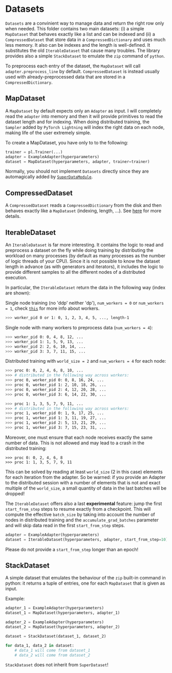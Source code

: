# Datasets

`Datasets` are a convinient way to manage data and return the right row only when needed.
This folder contains two main datasets: (i) a simple `MapDataset` that behaves exactly like a list and can be indexed and (ii) a `CompressedDataset` that store data in a `CompressedDictionary` and uses much less memory. It also can be indexes and the length is well-defined. It substitutes the old `IterableDataset` that cause many troubles. The library provides also a simple `StackDataset` to emulate the `zip` command of `python`.

To preprocess each entry of the dataset, the `MapDataset` will call `adapter.preprocess_line` by default. `CompressedDataset`  is instead usually used with already-preprocessed data that are stored in a `CompressedDictionary`.


## MapDataset

A `MapDataset` by default expects only an `Adapter` as input. I will completely read the `adapter` into memory and then it will provide primitives to read the dataset length and for indexing. When doing distributed training, the `Sampler` added by `PyTorch Lightning` will index the right data on each node, making life of the user extremely simple.

To create a MapDataset, you have only to to the following:
```python
trainer = pl.Trainer(...)
adapter = ExampleAdapter(hyperparameters)
dataset = MapDataset(hyperparameters, adapter, trainer=trainer)
```

Normally, you should not implement `Datasets` directly since they are automagically added by [`SuperDataModule`](/transformers-lightning/datamodules).


## CompressedDataset

A `CompressedDataset` reads a `CompressedDictionary` from the disk and then behaves exactly like a `MapDataset` (indexing, length, ...).
See [here](https://github.com/lucadiliello/compressed-dictionary) for more details.


## IterableDataset

An `IterableDataset` is far more interesting. It contains the logic to read and preprocess a dataset on the fly while doing training by distributing the workload on many processes (by default as many processes as the number of logic threads of your CPU). Since it is not possible to know the dataset length in advance (as with generators and iterators), it includes the logic to provide different samples to all the different nodes of a distributed execution.

In particular, the `IterableDataset` return the data in the following way (index are shown):

Single node training (no 'ddp' neither 'dp'), `num_workers = 0` or `num_workers = 1`, check [`this`](https://pytorch.org/docs/stable/data.html) for more info about workers.
```bash
>>> worker_pid 0 or 1: 0, 1, 2, 3, 4, 5, ..., length-1
```

Single node with many workers to preprocess data (`num_workers = 4`):
```bash
>>> worker_pid 0: 0, 4, 8, 12, ...
>>> worker_pid 1: 1, 5, 9, 13, ...
>>> worker_pid 2: 2, 6, 10, 14, ...
>>> worker_pid 3: 3, 7, 11, 15, ...
```

Distributed training with `world_size = 2` and `num_workers = 4` for each node:
```bash
>>> proc 0: 0, 2, 4, 6, 8, 10, ...
>>> # distributed in the following way across workers:
>>> proc 0, worker_pid 0: 0, 8, 16, 24, ...
>>> proc 0, worker_pid 1: 2, 10, 18, 26, ...
>>> proc 0, worker_pid 2: 4, 12, 20, 28, ...
>>> proc 0, worker_pid 3: 6, 14, 22, 30, ...

>>> proc 1: 1, 3, 5, 7, 9, 11, ...
>>> # distributed in the following way across workers:
>>> proc 1, worker_pid 0: 1, 9, 17, 25, ...
>>> proc 1, worker_pid 1: 3, 11, 19, 27, ...
>>> proc 1, worker_pid 2: 5, 13, 21, 29, ...
>>> proc 1, worker_pid 3: 7, 15, 23, 31, ...
```

Moreover, one must ensure that each node receives exactly the same number of data.
This is not allowed and may lead to a crash in the distributed training:
```
>>> proc 0: 0, 2, 4, 6, 8
>>> proc 1: 1, 3, 5, 7, 9, 11
```
This can be solved by reading at least `world_size` (2 in this case) elements for each iteration from the adapter. So be warned: if you provide an Adapter to the distributed session with a number of elements that is not and exact multiple of the `world_size`, a small quantity of data in the last batches will be dropped!

The `IterableDataset` offers also a last **experimental** feature: jump the first `start_from_step` steps to resume exactly from a checkpoint. This will compute the effective `batch_size` by taking into account the number of nodes in distributed training and the `accumulate_grad_batches` parameter and will skip data read in the first `start_from_step` steps.

```python
adapter = ExampleAdapter(hyperparameters)
dataset = IterableDataset(hyperparameters, adapter, start_from_step=10)
```

Please do not provide a `start_from_step` longer than an epoch!


## StackDataset

A simple dataset that emulates the behaviour of the `zip` built-in command in python: it returns a tuple of entries, one for each `MapDataset` that is given as input.

Example:
```python
adapter_1 = ExampleAdapter(hyperparameters)
dataset_1 = MapDataset(hyperparameters, adapter_1)

adapter_2 = ExampleAdapter(hyperparameters)
dataset_2 = MapDataset(hyperparameters, adapter_2)

dataset = StackDataset(dataset_1, dataset_2)

for data_1, data_2 in dataset:
    # data_1 will come from dataset_1
    # data_2 will come from dataset_2
```

`StackDataset` does not inherit from `SuperDataset`!